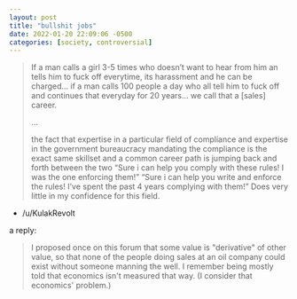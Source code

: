 ```yaml
---
layout: post
title: "bullshit jobs"
date: 2022-01-20 22:09:06 -0500
categories: [society, controversial]
---
```


> If a man calls a girl 3-5 times who doesn’t want to hear from him an tells him to fuck off everytime, its harassment and he can be charged... if a man calls 100 people a day who all tell him to fuck off and continues that everyday for 20 years... we call that a \[sales\] career.
> 
> ...
> 
> the fact that expertise in a particular field of compliance and expertise in the government bureaucracy mandating the compliance is the exact same skillset and a common career path is jumping back and forth between the two “Sure i can help you comply with these rules! I was the one enforcing them!” “Sure i can help you write and enforce the rules! I’ve spent the past 4 years complying with them!” Does very little in my confidence for this field. 
- /u/KulakRevolt 

<!--break-->

a reply:
> I proposed once on this forum that some value is "derivative" of other value, so that none of the people doing sales at an oil company could exist without someone manning the well. I remember being mostly told that economics isn't measured that way. (I consider that economics' problem.)